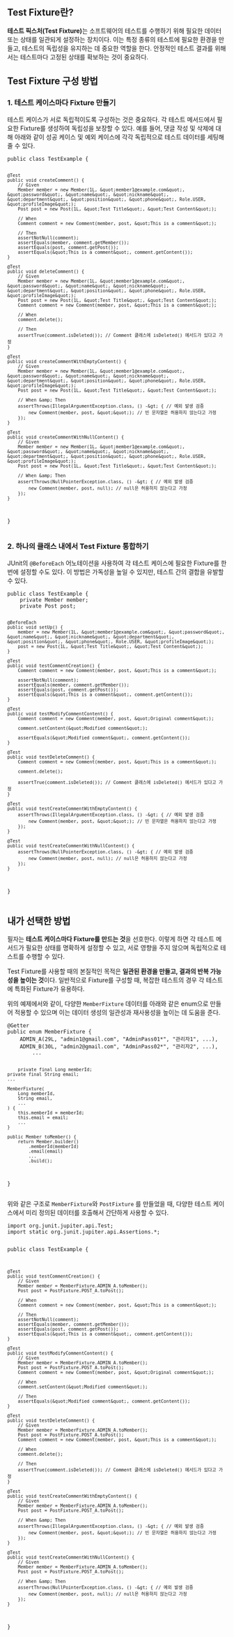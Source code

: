 <h2 id="test-fixture란"><strong>Test Fixture란?</strong></h2>
<p><strong>테스트 픽스처(Test Fixture)</strong>는 소프트웨어의 테스트를 수행하기 위해 필요한 데이터 또는 상태를 일관되게 설정하는 장치이다. 이는 특정 종류의 테스트에 필요한 환경을 만들고, 테스트의 독립성을 유지하는 데 중요한 역할을 한다. 안정적인 테스트 결과를 위해서는 테스트마다 고정된 상태를 확보하는 것이 중요하다.</p>


<h2 id="test-fixture-구성-방법">Test Fixture 구성 방법</h2>
<h3 id="1-테스트-케이스마다-fixture-만들기">1. 테스트 케이스마다 Fixture 만들기</h3>
<p>테스트 케이스가 서로 독립적이도록 구성하는 것은 중요하다. 각 테스트 메서드에서 필요한 Fixture를 생성하여 독립성을 보장할 수 있다. 
예를 들어, 댓글 작성 및 삭제에 대해 아래와 같이 성공 케이스 및 예외 케이스에 각각 독립적으로 테스트 데이터를 세팅해줄 수 있다.</p>
<pre><code class="language-java">public class TestExample {

    @Test
    public void createComment() {
        // Given
        Member member = new Member(1L, &quot;member1@example.com&quot;, &quot;password&quot;, &quot;name&quot;, &quot;nickname&quot;, &quot;department&quot;, &quot;position&quot;, &quot;phone&quot;, Role.USER, &quot;profileImage&quot;);
        Post post = new Post(1L, &quot;Test Title&quot;, &quot;Test Content&quot;);

        // When
        Comment comment = new Comment(member, post, &quot;This is a comment&quot;);

        // Then
        assertNotNull(comment);
        assertEquals(member, comment.getMember());
        assertEquals(post, comment.getPost());
        assertEquals(&quot;This is a comment&quot;, comment.getContent());
    }

    @Test
    public void deleteComment() {
        // Given
        Member member = new Member(1L, &quot;member1@example.com&quot;, &quot;password&quot;, &quot;name&quot;, &quot;nickname&quot;, &quot;department&quot;, &quot;position&quot;, &quot;phone&quot;, Role.USER, &quot;profileImage&quot;);
        Post post = new Post(1L, &quot;Test Title&quot;, &quot;Test Content&quot;);
        Comment comment = new Comment(member, post, &quot;This is a comment&quot;);

        // When
        comment.delete();

        // Then
        assertTrue(comment.isDeleted()); // Comment 클래스에 isDeleted() 메서드가 있다고 가정
    }

    @Test
    public void createCommentWithEmptyContent() {
        // Given
        Member member = new Member(1L, &quot;member1@example.com&quot;, &quot;password&quot;, &quot;name&quot;, &quot;nickname&quot;, &quot;department&quot;, &quot;position&quot;, &quot;phone&quot;, Role.USER, &quot;profileImage&quot;);
        Post post = new Post(1L, &quot;Test Title&quot;, &quot;Test Content&quot;);

        // When &amp; Then
        assertThrows(IllegalArgumentException.class, () -&gt; { // 예외 발생 검증
            new Comment(member, post, &quot;&quot;); // 빈 문자열은 허용하지 않는다고 가정
        });
    }

    @Test
    public void createCommentWithNullContent() {
        // Given
        Member member = new Member(1L, &quot;member1@example.com&quot;, &quot;password&quot;, &quot;name&quot;, &quot;nickname&quot;, &quot;department&quot;, &quot;position&quot;, &quot;phone&quot;, Role.USER, &quot;profileImage&quot;);
        Post post = new Post(1L, &quot;Test Title&quot;, &quot;Test Content&quot;);

        // When &amp; Then
        assertThrows(NullPointerException.class, () -&gt; { // 예외 발생 검증
            new Comment(member, post, null); // null은 허용하지 않는다고 가정
        });
    }
}
</code></pre>


<h3 id="2-하나의-클래스-내에서-test-fixture-통합하기">2. 하나의 클래스 내에서 Test Fixture 통합하기</h3>
<p>JUnit의 <code>@BeforeEach</code> 어노테이션을 사용하여 각 테스트 케이스에 필요한 Fixture를 한 번에 설정할 수도 있다. 이 방법은 가독성을 높일 수 있지만, 테스트 간의 결합을 유발할 수 있다.</p>
<pre><code class="language-java">public class TestExample {
    private Member member;
    private Post post;

    @BeforeEach
    public void setUp() {
        member = new Member(1L, &quot;member1@example.com&quot;, &quot;password&quot;, &quot;name&quot;, &quot;nickname&quot;, &quot;department&quot;, &quot;position&quot;, &quot;phone&quot;, Role.USER, &quot;profileImage&quot;);
        post = new Post(1L, &quot;Test Title&quot;, &quot;Test Content&quot;);
    }

    @Test
    public void testCommentCreation() {
        Comment comment = new Comment(member, post, &quot;This is a comment&quot;);

        assertNotNull(comment);
        assertEquals(member, comment.getMember());
        assertEquals(post, comment.getPost());
        assertEquals(&quot;This is a comment&quot;, comment.getContent());
    }

    @Test
    public void testModifyCommentContent() {
        Comment comment = new Comment(member, post, &quot;Original comment&quot;);

        comment.setContent(&quot;Modified comment&quot;);

        assertEquals(&quot;Modified comment&quot;, comment.getContent());
    }

    @Test
    public void testDeleteComment() {
        Comment comment = new Comment(member, post, &quot;This is a comment&quot;);

        comment.delete();

        assertTrue(comment.isDeleted()); // Comment 클래스에 isDeleted() 메서드가 있다고 가정
    }

    @Test
    public void testCreateCommentWithEmptyContent() {
        assertThrows(IllegalArgumentException.class, () -&gt; { // 예외 발생 검증
            new Comment(member, post, &quot;&quot;); // 빈 문자열은 허용하지 않는다고 가정
        });
    }

    @Test
    public void testCreateCommentWithNullContent() {
        assertThrows(NullPointerException.class, () -&gt; { // 예외 발생 검증
            new Comment(member, post, null); // null은 허용하지 않는다고 가정
        });
    }
}
</code></pre>


<h2 id="내가-선택한-방법">내가 선택한 방법</h2>
<p>필자는 <strong>테스트 케이스마다 Fixture를 만드는 것</strong>을 선호한다. 이렇게 하면 각 테스트 메서드가 필요한 상태를 명확하게 설정할 수 있고, 서로 영향을 주지 않으며 독립적으로 테스트를 수행할 수 있다.</p>
<p>Test Fixture를 사용할 때의 본질적인 목적은 <strong>일관된 환경을 만들고, 결과의 반복 가능성을 높이는 것</strong>이다. 일반적으로 Fixture를 구성할 때, 복잡한 테스트의 경우 각 테스트에 특화된 Fixture가 유용하다.</p>
<p>위의 예제에서와 같이, 다양한 <code>MemberFixture</code> 데이터를 아래와 같은 enum으로 만들어 적용할 수 있으며 이는 데이터 생성의 일관성과 재사용성을 높이는 데 도움을 준다.</p>
<pre><code class="language-java">@Getter
public enum MemberFixture {
    ADMIN_A(29L, &quot;admin1@gmail.com&quot;, &quot;AdminPass01*&quot;, &quot;관리자1&quot;, ...),
    ADMIN_B(30L, &quot;admin2@gmail.com&quot;, &quot;AdminPass02*&quot;, &quot;관리자2&quot;, ...),
        ...

        private final Long memberId;
    private final String email;
    ...

    MemberFixture(
        Long memberId,
        String email,
        ...
    ) {
        this.memberId = memberId;
        this.email = email;
        ...
    }

    public Member toMember() {
        return Member.builder()
            .memberId(memberId)
            .email(email)
            ...
            .build();

}
</code></pre>


<p>위와 같은 구조로 <code>MemberFixture</code>와 <code>PostFixture</code> 를 만들었을 때, 다양한 테스트 케이스에서 미리 정의된 데이터를 호출해서 간단하게 사용할 수 있다. </p>
<pre><code class="language-java">import org.junit.jupiter.api.Test;
import static org.junit.jupiter.api.Assertions.*;

public class TestExample {

    @Test
    public void testCommentCreation() {
        // Given
        Member member = MemberFixture.ADMIN_A.toMember();
        Post post = PostFixture.POST_A.toPost();

        // When
        Comment comment = new Comment(member, post, &quot;This is a comment&quot;);

        // Then
        assertNotNull(comment);
        assertEquals(member, comment.getMember());
        assertEquals(post, comment.getPost());
        assertEquals(&quot;This is a comment&quot;, comment.getContent());
    }

    @Test
    public void testModifyCommentContent() {
        // Given
        Member member = MemberFixture.ADMIN_A.toMember();
        Post post = PostFixture.POST_A.toPost();
        Comment comment = new Comment(member, post, &quot;Original comment&quot;);

        // When
        comment.setContent(&quot;Modified comment&quot;);

        // Then
        assertEquals(&quot;Modified comment&quot;, comment.getContent());
    }

    @Test
    public void testDeleteComment() {
        // Given
        Member member = MemberFixture.ADMIN_A.toMember();
        Post post = PostFixture.POST_A.toPost();
        Comment comment = new Comment(member, post, &quot;This is a comment&quot;);

        // When
        comment.delete();

        // Then
        assertTrue(comment.isDeleted()); // Comment 클래스에 isDeleted() 메서드가 있다고 가정
    }

    @Test
    public void testCreateCommentWithEmptyContent() {
        // Given
        Member member = MemberFixture.ADMIN_A.toMember();
        Post post = PostFixture.POST_A.toPost();

        // When &amp; Then
        assertThrows(IllegalArgumentException.class, () -&gt; { // 예외 발생 검증
            new Comment(member, post, &quot;&quot;); // 빈 문자열은 허용하지 않는다고 가정
        });
    }

    @Test
    public void testCreateCommentWithNullContent() {
        // Given
        Member member = MemberFixture.ADMIN_A.toMember();
        Post post = PostFixture.POST_A.toPost();

        // When &amp; Then
        assertThrows(NullPointerException.class, () -&gt; { // 예외 발생 검증
            new Comment(member, post, null); // null은 허용하지 않는다고 가정
        });
    }
}
</code></pre>